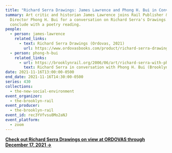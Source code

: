 ```yaml
---
title: "Richard Serra Drawings: James Lawrence and Phong H. Bui in Conversation"
summary: Art critic and historian James Lawrence joins Rail Publisher & Artistic
  Director Phong H. Bui for a conversation on Richard Serra's Drawings. We
  conclude with a poetry reading.
people:
  - person: james-lawrence
    related_links:
      - text: Richard Serra Drawings (Ordovas, 2021)
        url: https://www.ordovasbooks.com/product/richard-serra-drawings/
  - person: phong-h-bui
    related_links:
      - url: https://brooklynrail.org/2006/06/art/richard-serra-with-phong-bui
        text: Richard Serra in conversation with Phong H. Bui (Brooklyn Rail, June 2006)
date: 2021-11-16T13:00:00-0500
end_date: 2021-11-16T14:30:00-0500
series: 430
collections:
  - the-new-social-environment
event_organizer:
  - the-brooklyn-rail
event_producer:
  - the-brooklyn-rail
event_id: rec3YVfvsu8Mo2aNJ
event_platform:
  - zoom
---
```

**[Check out Richard Serra Drawings on view at ORDOVAS through December 17, 2021 →](https://www.ordovasart.com/exhibition/richard-serra-drawings/)**